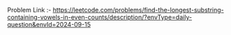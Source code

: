 Problem Link :- https://leetcode.com/problems/find-the-longest-substring-containing-vowels-in-even-counts/description/?envType=daily-question&envId=2024-09-15
